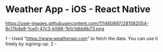 # Weather App - iOS - React Native

https://user-images.githubusercontent.com/111460897/281582054-8c17b9a9-1ce0-47c3-b566-1b1c1dbb8b73.png

1 - Used "https://www.weatherapi.com" to fetch the data. You can use it freely by signing-up.
2 - 

